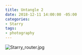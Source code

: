 ```yaml
---
title: Untangle 2
date: 2018-12-11 14:00:00 -05:00
categories:
- Starry
tags:
- photography
---
```


![Starry_router.jpg](/uploads/Starry_router.jpg)